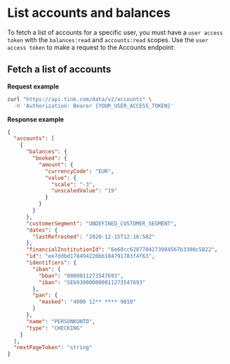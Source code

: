 # List accounts and balances

To fetch a list of accounts for a specific user, you must have a `user access token` with the `balances:read` and `accounts:read` scopes. Use the `user access token` to make a request to the Accounts endpoint:

## Fetch a list of accounts

**Request example**

```bash
curl "https://api.tink.com/data/v2/accounts" \
  -H 'Authorization: Bearer {YOUR_USER_ACCESS_TOKEN}'
```

**Response example**

```json
{
  "accounts": [
    {
      "balances": {
        "booked": {
          "amount": {
            "currencyCode": "EUR",
            "value": {
              "scale": "-3",
              "unscaledValue": "19"
            }
          }
        }
      },
      "customerSegment": "UNDEFINED_CUSTOMER_SEGMENT",
      "dates": {
        "lastRefreshed": "2020-12-15T12:16:58Z"
      },
      "financialInstitutionId": "6e68cc6287704273984567b3300c5822",
      "id": "ee7ddbd178494220bb184791783f4f63",
      "identifiers": {
        "iban": {
          "bban": "0000011273547693",
          "iban": "SE6930000000011273547693"
        },
        "pan": {
          "masked": "4000 12** **** 9010"
        }
      },
      "name": "PERSONKONTO",
      "type": "CHECKING"
    }
  ],
  "nextPageToken": "string"
}
```
